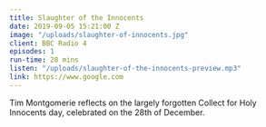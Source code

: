 ```yaml
---
title: Slaughter of the Innocents
date: 2019-09-05 15:21:00 Z
image: "/uploads/slaughter-of-innocents.jpg"
client: BBC Radio 4
episodes: 1
run-time: 28 mins
listen: "/uploads/slaughter-of-the-innocents-preview.mp3"
link: https://www.google.com
---
```


Tim Montgomerie reflects on the largely forgotten Collect for Holy Innocents day, celebrated on the 28th of December.